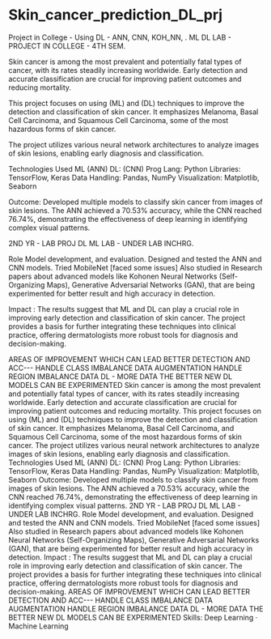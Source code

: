 # Skin_cancer_prediction_DL_prj
Project in College - Using DL - ANN, CNN, KOH_NN, . 
ML DL LAB - PROJECT IN COLLEGE - 4TH SEM. 


Skin cancer is among the most prevalent and potentially fatal types of cancer, with its rates steadily increasing worldwide. Early detection and accurate classification are crucial for improving patient outcomes and reducing mortality. 

This project focuses on using (ML) and (DL) techniques to improve the detection and classification of skin cancer. It emphasizes Melanoma, Basal Cell Carcinoma, and Squamous Cell Carcinoma, some of the most hazardous forms of skin cancer. 

The project utilizes various neural network architectures to analyze images of skin lesions, enabling early diagnosis and classification.

Technologies Used
ML (ANN)
DL: (CNN) 
Prog Lang: Python
Libraries: TensorFlow, Keras
Data Handling: Pandas, NumPy
Visualization: Matplotlib, Seaborn

Outcome:
Developed multiple models to classify skin cancer from images of skin lesions. 
The ANN achieved a 70.53% accuracy, while the CNN reached 76.74%, demonstrating the effectiveness of deep learning in identifying complex visual patterns. 

2ND YR - LAB PROJ DL ML LAB - UNDER LAB INCHRG.

Role
Model development, and evaluation. Designed and tested the ANN and CNN models. 
Tried MobileNet [faced some issues] 
Also studied in Research papers about advanced models like Kohonen Neural Networks (Self-Organizing Maps), Generative Adversarial Networks (GAN), that are being experimented for better result and high accuracy in detection.

Impact : 
The results suggest that ML and DL can play a crucial role in improving early detection and classification of skin cancer. The project provides a basis for further integrating these techniques into clinical practice, offering dermatologists more robust tools for diagnosis and decision-making.

AREAS OF IMPROVEMENT WHICH CAN LEAD BETTER DETECTION AND ACC---
HANDLE CLASS IMBALANCE
DATA AUGMENTATION
HANDLE REGION IMBALANCE DATA
DL - MORE DATA THE BETTER
NEW DL MODELS CAN BE EXPERIMENTED
Skin cancer is among the most prevalent and potentially fatal types of cancer, with its rates steadily increasing worldwide. Early detection and accurate classification are crucial for improving patient outcomes and reducing mortality. This project focuses on using (ML) and (DL) techniques to improve the detection and classification of skin cancer. It emphasizes Melanoma, Basal Cell Carcinoma, and Squamous Cell Carcinoma, some of the most hazardous forms of skin cancer. The project utilizes various neural network architectures to analyze images of skin lesions, enabling early diagnosis and classification. Technologies Used ML (ANN) DL: (CNN) Prog Lang: Python Libraries: TensorFlow, Keras Data Handling: Pandas, NumPy Visualization: Matplotlib, Seaborn Outcome: Developed multiple models to classify skin cancer from images of skin lesions. The ANN achieved a 70.53% accuracy, while the CNN reached 76.74%, demonstrating the effectiveness of deep learning in identifying complex visual patterns. 2ND YR - LAB PROJ DL ML LAB - UNDER LAB INCHRG. Role Model development, and evaluation. Designed and tested the ANN and CNN models. Tried MobileNet [faced some issues] Also studied in Research papers about advanced models like Kohonen Neural Networks (Self-Organizing Maps), Generative Adversarial Networks (GAN), that are being experimented for better result and high accuracy in detection. Impact : The results suggest that ML and DL can play a crucial role in improving early detection and classification of skin cancer. The project provides a basis for further integrating these techniques into clinical practice, offering dermatologists more robust tools for diagnosis and decision-making. AREAS OF IMPROVEMENT WHICH CAN LEAD BETTER DETECTION AND ACC--- HANDLE CLASS IMBALANCE DATA AUGMENTATION HANDLE REGION IMBALANCE DATA DL - MORE DATA THE BETTER NEW DL MODELS CAN BE EXPERIMENTED
Skills: Deep Learning · Machine Learning
